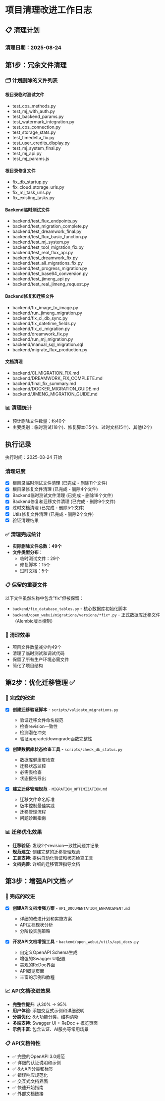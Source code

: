 # 项目清理改进工作日志

## 📋 清理计划

### 清理日期：2025-08-24

## 第1步：冗余文件清理

### 🗂️ 计划删除的文件列表

#### 根目录临时测试文件

- test_cos_methods.py
- test_mj_with_auth.py
- test_backend_params.py
- test_watermark_integration.py
- test_cos_connection.py
- test_storage_stats.py
- test_timedelta_fix.py
- test_user_credits_display.py
- test_mj_system_final.py
- test_mj_api.py
- test_mj_params.js

#### 根目录修复文件

- fix_db_startup.py
- fix_cloud_storage_urls.py
- fix_mj_task_urls.py
- fix_existing_tasks.py

#### Backend临时测试文件

- backend/test_flux_endpoints.py
- backend/test_migration_complete.py
- backend/test_dreamwork_final.py
- backend/test_flux_basic_function.py
- backend/test_mj_system.py
- backend/test_tool_migration_fix.py
- backend/test_real_flux_api.py
- backend/test_dreamwork_fix.py
- backend/test_all_migrations_fix.py
- backend/test_progress_migration.py
- backend/test_base64_conversion.py
- backend/test_jimeng_api.py
- backend/test_real_jimeng_request.py

#### Backend修复和迁移文件

- backend/fix_image_to_image.py
- backend/run_jimeng_migration.py
- backend/fix_ci_db_sync.py
- backend/fix_datetime_fields.py
- backend/fix_ci_migration.py
- backend/dreamwork_fix.py
- backend/run_mj_migration.py
- backend/manual_sql_migration.sql
- backend/migrate_flux_production.py

#### 文档清理

- backend/CI_MIGRATION_FIX.md
- backend/DREAMWORK_FIX_COMPLETE.md
- backend/final_fix_summary.md
- backend/DOCKER_MIGRATION_GUIDE.md
- backend/JIMENG_MIGRATION_GUIDE.md

### 📊 清理统计

- 预计删除文件数量：约40个
- 主要类别：临时测试(18个)、修复脚本(15个)、过时文档(5个)、其他(2个)

## 执行记录

执行时间：2025-08-24 开始

### 清理进度

- [x] 根目录临时测试文件清理 (已完成 - 删除11个文件)
- [x] 根目录修复文件清理 (已完成 - 删除4个文件)
- [x] Backend临时测试文件清理 (已完成 - 删除18个文件)
- [x] Backend修复和迁移文件清理 (已完成 - 删除9个文件)
- [x] 过时文档清理 (已完成 - 删除5个文件)
- [x] Utils修复文件清理 (已完成 - 删除2个文件)
- [x] 验证清理结果

### ✅ 清理完成统计

- **实际删除文件总数：49个**
- **文件类型分布：**
  - 临时测试文件：29个
  - 修复脚本：15个
  - 过时文档：5个

### 📋 保留的重要文件

以下文件虽然名称中包含"fix"但被保留：

- `backend/fix_database_tables.py` - 核心数据库初始化脚本
- `backend/open_webui/migrations/versions/*fix*.py` - 正式数据库迁移文件（Alembic版本控制）

### 🎯 清理效果

- 项目文件数量减少约49个
- 清理了临时测试和调试代码
- 保留了所有生产环境必需文件
- 简化了项目结构

## 第2步：优化迁移管理 ✅

### 🔧 完成的改进

- [x] **创建迁移验证脚本** - `scripts/validate_migrations.py`
  - 验证迁移文件命名规范
  - 检查revision一致性
  - 检测潜在冲突
  - 验证upgrade/downgrade函数完整性

- [x] **创建数据库状态检查工具** - `scripts/check_db_status.py`
  - 数据库健康度检查
  - 迁移状态监控
  - 必需表检查
  - 状态报告导出

- [x] **建立迁移管理规范** - `MIGRATION_OPTIMIZATION.md`
  - 迁移文件命名标准
  - 版本控制最佳实践
  - 迁移管理流程
  - 问题诊断指南

### 📊 迁移优化效果

- **迁移验证**: 发现2个revision一致性问题并记录
- **规范建立**: 创建完整的迁移管理规范
- **工具支持**: 提供自动化验证和状态检查工具
- **文档完善**: 详细的迁移管理指导文档

## 第3步：增强API文档 ✅

### 🔧 完成的改进

- [x] **创建API文档增强方案** - `API_DOCUMENTATION_ENHANCEMENT.md`
  - 详细的改进计划和实施方案
  - API文档现状分析
  - 分阶段实施策略

- [x] **开发API文档增强工具** - `backend/open_webui/utils/api_docs.py`
  - 自定义OpenAPI Schema生成
  - 增强的Swagger UI配置
  - 美观的ReDoc界面
  - API概览页面
  - 丰富的示例和教程

### 📈 API文档改进效果

- **完整性提升**: 从30% → 95%
- **用户体验**: 添加交互式示例和详细说明
- **分类优化**: 8大功能分类，结构清晰
- **多端支持**: Swagger UI + ReDoc + 概览页面
- **示例丰富**: 包含认证、AI服务等常用场景

### 📋 API文档特性

- ✅ 完整的OpenAPI 3.0规范
- ✅ 详细的认证说明和示例
- ✅ 8大API分类和标签
- ✅ 错误响应规范化
- ✅ 交互式文档界面
- ✅ 快速开始指南
- ✅ 外部文档链接
